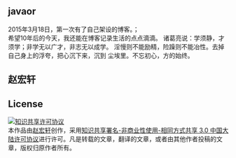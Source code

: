 ## javaor

2015年3月18日，第一次有了自己架设的博客。；<br>
希望10年后的今天，我还能在博客记录生活的点点滴滴。
诸葛亮说：学须静，才须学；非学无以广才，非志无以成学。
淫慢则不能励精，险躁则不能冶性。去掉自己身上的浮夸，把心沉下来，沉到
尘埃里。不忘初心，方的始终。
## 赵宏轩

## License

<a rel="license" href="http://creativecommons.org/licenses/by-nc-sa/3.0/cn/"><img alt="知识共享许可协议" style="border-width:0" src="http://i.creativecommons.org/l/by-nc-sa/3.0/cn/88x31.png" /></a><br />本<span xmlns:dct="http://purl.org/dc/terms/" href="http://purl.org/dc/dcmitype/Text" rel="dct:type">作品</span>由<a xmlns:cc="http://creativecommons.org/ns#" href="http://zeusjava.com" property="cc:attributionName" rel="cc:attributionURL">赵宏轩</a>创作，采用<a rel="license" href="http://creativecommons.org/licenses/by-nc-sa/3.0/cn/">知识共享署名-非商业性使用-相同方式共享 3.0 中国大陆许可协议</a>进行许可。凡是转载的文章，翻译的文章，或者由其他作者投稿的文章，版权归原作者所有。
